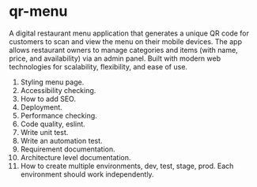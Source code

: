 # qr-menu
A digital restaurant menu application that generates a unique QR code for customers to scan and view the menu on their mobile devices. The app allows restaurant owners to manage categories and items (with name, price, and availability) via an admin panel. Built with modern web technologies for scalability, flexibility, and ease of use.


1. Styling menu page.
2. Accessibility checking.
3. How to add SEO.
4. Deployment.
5. Performance checking.
6. Code quality, eslint.
7. Write unit test.
8. Write an automation test.
9. Requirement documentation. 
10. Architecture level documentation. 
11. How to create multiple environments, dev, test, stage, prod. Each environment should work independently.
 
